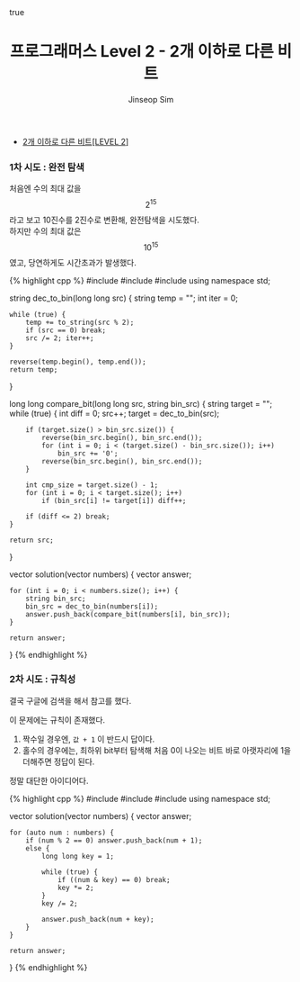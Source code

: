 ﻿---
layout: post
title: "프로그래머스 Level 2 - 2개 이하로 다른 비트 "
categories: Programmers
tags: [cpp]
author:
  - Jinseop Sim
math: true
---

- [2개 이하로 다른 비트[LEVEL 2]](https://school.programmers.co.kr/learn/courses/30/lessons/77885)

### 1차 시도 : 완전 탐색

처음엔 수의 최대 값을 $$2^15$$라고 보고 10진수를 2진수로 변환해, 완전탐색을 시도했다.  
하지만 수의 최대 값은 $$10^15$$였고, 당연하게도 시간초과가 발생했다.  

{% highlight cpp %}
#include <string>
#include <vector>
#include <algorithm>
using namespace std;

string dec_to_bin(long long src) {
    string temp = "";
    int iter = 0;

    while (true) {
        temp += to_string(src % 2);
        if (src == 0) break;
        src /= 2; iter++;
    }
    
    reverse(temp.begin(), temp.end());
    return temp;
}

long long compare_bit(long long src, string bin_src) {
    string target = "";
    while (true) {
        int diff = 0;
        src++;
        target = dec_to_bin(src);

        if (target.size() > bin_src.size()) {
            reverse(bin_src.begin(), bin_src.end());
            for (int i = 0; i < (target.size() - bin_src.size()); i++)
                bin_src += '0';
            reverse(bin_src.begin(), bin_src.end());
        }

        int cmp_size = target.size() - 1;
        for (int i = 0; i < target.size(); i++)
            if (bin_src[i] != target[i]) diff++;

        if (diff <= 2) break;
    }

    return src;
}

vector<long long> solution(vector<long long> numbers) {
    vector<long long> answer;

    for (int i = 0; i < numbers.size(); i++) {
        string bin_src;
        bin_src = dec_to_bin(numbers[i]);
        answer.push_back(compare_bit(numbers[i], bin_src));
    }

    return answer;
}
{% endhighlight %}

### 2차 시도 : 규칙성

결국 구글에 검색을 해서 참고를 했다.  

이 문제에는 규칙이 존재했다.  
1. 짝수일 경우엔, ```값 + 1``` 이 반드시 답이다.  
2. 홀수의 경우에는, 최하위 bit부터 탐색해 처음 0이 나오는 비트 바로 아랫자리에 1을 더해주면 정답이 된다.  

정말 대단한 아이디어다.   

{% highlight cpp %}
#include <iostream>
#include <string>
#include <vector>
using namespace std;

vector<long long> solution(vector<long long> numbers) {
    vector<long long> answer;

    for (auto num : numbers) {
        if (num % 2 == 0) answer.push_back(num + 1);
        else {
            long long key = 1;

            while (true) {
                if ((num & key) == 0) break;
                key *= 2;
            }
            key /= 2;

            answer.push_back(num + key);
        }
    }

    return answer;
}
{% endhighlight %}